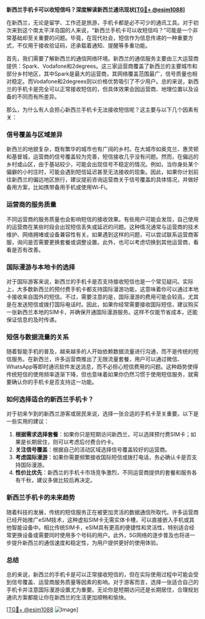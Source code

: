 **新西兰手机卡可以收短信吗？深度解读新西兰通讯现状[[TG💪+ @esim1088](https://t.me/s/esim1088)]**

在新西兰，无论是留学、工作还是旅游，手机卡都是必不可少的通讯工具。对于初次来到这个南太平洋岛国的人来说，“新西兰手机卡可以收短信吗？”可能是一个非常基础却至关重要的问题。毕竟，在现代社会，短信作为信息传递的一种重要方式，不仅用于接收验证码，还承载着通知、提醒等多重功能。

首先，我们需要了解新西兰的通信网络环境。新西兰的通信服务主要由三大运营商提供：Spark、Vodafone和2degrees。这三家运营商覆盖了新西兰的主要城市和部分乡村地区，其中Spark是最大的运营商，其网络覆盖范围最广，信号质量也相对稳定。而Vodafone和2degrees则以价格优势吸引了不少用户。总的来说，新西兰的手机卡是完全可以正常接收短信的，但具体效果会因运营商、地理位置以及设备的不同而有所差异。

那么，为什么有人会担心新西兰手机卡无法接收短信呢？这主要与以下几个因素有关：

### **信号覆盖与区域差异**
新西兰的地貌复杂，既有繁华的城市也有广阔的乡村。在大城市如奥克兰、惠灵顿和基督城，运营商的信号覆盖较为完善，短信接收几乎没有问题。然而，在偏远的乡村或山区，由于基站较少，可能会出现信号不稳定的情况。例如，当你身处某个偏僻的小村庄时，可能会遇到短信延迟甚至无法接收的现象。因此，如果你计划前往新西兰的偏远地区旅行，建议提前咨询运营商关于信号覆盖的具体情况，并做好备用方案，比如携带备用手机或使用Wi-Fi。

### **运营商的服务质量**
不同运营商的服务质量也会影响短信的接收效果。有些用户可能会发现，自己使用的运营商在某些时段会出现短信丢失或延迟的问题。这种情况通常与运营商的技术维护、网络拥堵或设备兼容性有关。如果遇到这样的问题，可以尝试联系运营商客服，询问是否需要更换套餐或调整设置。此外，也可以考虑切换到其他运营商，看看是否有改善。

### **国际漫游与本地卡的选择**
对于国际游客来说，新西兰的手机卡是否支持接收短信也是一个常见疑问。实际上，大多数新西兰的预付费手机卡都支持国际漫游功能，这意味着你可以通过本地卡接收来自国外的短信。不过，需要注意的是，国际漫游的费用可能会较高，尤其是在发送短信或拨打国际电话时。因此，如果你经常需要接收国际短信，建议购买一张新西兰本地的SIM卡，并确保开通国际漫游服务。这样不仅能节省成本，还能保证信息的及时传递。

### **短信与数据流量的关系**
随着智能手机的普及，越来越多的人开始依赖数据流量进行沟通，而不是传统的短信服务。在新西兰，许多运营商推出了无限流量套餐，用户可以通过微信、WhatsApp等即时通讯软件发送消息，而不必担心短信费用的问题。这种趋势使得传统短信的使用频率逐渐下降，但也意味着如果你仍然习惯于使用短信服务，就需要确认你的手机卡是否支持这一功能。

### **如何选择适合的新西兰手机卡？**
对于初来乍到的新西兰游客或居民来说，选择一张合适的手机卡至关重要。以下是一些实用的建议：

1. **根据需求选择套餐**：如果你只是短期访问新西兰，可以选择预付费SIM卡；如果是长期居住，则可以考虑后付费合约卡。
2. **关注信号覆盖**：根据自己的活动区域选择信号覆盖较好的运营商。
3. **考虑国际漫游**：如果你需要频繁接收国际短信或拨打电话，务必确认卡是否支持国际漫游。
4. **性价比优先**：新西兰的手机卡市场竞争激烈，不同运营商提供的套餐和服务各有千秋，建议多做比较后再决定。

### **新西兰手机卡的未来趋势**
随着科技的发展，传统的短信服务正在被更加灵活的数据通信所取代。许多运营商已经开始推广eSIM技术，这种虚拟SIM卡无需实体卡槽，可以直接嵌入手机或其他智能设备中。相比传统SIM卡，eSIM具有更高的便捷性和灵活性，特别适合经常更换设备或需要同时使用多个号码的用户。此外，5G网络的逐步普及也将进一步提升新西兰的通信速度和稳定性，为用户提供更好的使用体验。

### **总结**
总的来说，新西兰的手机卡是可以正常接收短信的，但在实际使用过程中可能会受到信号覆盖、运营商服务质量等因素的影响。对于游客而言，选择一张适合自己的手机卡并注意国际漫游设置尤为重要。无论你是短期访问还是长期居住，合理规划通讯方案都能让你在新西兰的生活更加顺畅和愉快。

[[TG💪+ @esim1088](https://t.me/s/esim1088) ![Image](https://i.postimg.cc/4NQfJmqS/Snipaste-2025-05-13-00-14-12.png)]